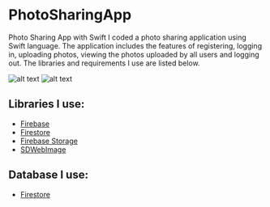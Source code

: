 # PhotoSharingApp
Photo Sharing App with Swift
I coded a photo sharing application using Swift language. The application includes the features of registering, logging in, uploading photos, viewing the photos uploaded by all users and logging out.
The libraries and requirements I use are listed below.


![alt text](https://softetik.com/git/photosharingapp1.png)
![alt text](https://softetik.com/git/photosharingapp2.png)

<h2>Libraries I use:</h2>

- <a href="https://github.com/firebase/">Firebase</a>
- <a href="hhttps://github.com/firebase/">Firestore</a>
- <a href="https://github.com/firebase/">Firebase Storage</a>
- <a href="https://github.com/SDWebImage">SDWebImage</a>

<h2>Database I use:</h2>

- <a href="hhttps://github.com/firebase/">Firestore</a>
